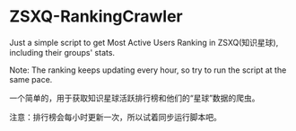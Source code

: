 # ZSXQ-RankingCrawler

Just a simple script to get Most Active Users Ranking in ZSXQ(知识星球), including their groups' stats.

Note: The ranking keeps updating every hour, so try to run the script at the same pace.

一个简单的，用于获取知识星球活跃排行榜和他们的“星球”数据的爬虫。

注意：排行榜会每小时更新一次，所以试着同步运行脚本吧。
